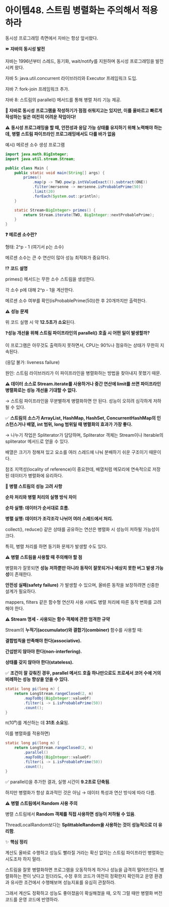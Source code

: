 # 아이템48. 스트림 병렬화는 주의해서 적용하라

동시성 프로그래밍 측면에서 자바는 항상 앞서왔다.

**⏩️ 자바의 동시성 발전**

자바는 1996년부터 스레드, 동기화, wait/notify를 지원하며 동시성 프로그래밍을 발전시켜 왔다.

자바 5: java.util.concurrent 라이브러리와 Executor 프레임워크 도입.

자바 7: fork-join 프레임워크 추가.

자바 8: 스트림의 parallel() 메서드를 통해 병렬 처리 기능 제공.

**🤔 자바로 동시성 프로그램을 작성하기가 점점 쉬워지고는 있지만, 이를 올바르고 빠르게 작성하는 일은 여전히 어려운 작업이다!**

⚠️ **동시성 프로그래밍을 할 때, 안전성과 응답 가능 상태를 유지하기 위해 노력해야 하는데, 병렬 스트림 파이프라인 프로그래밍에서도 다를 바가 없음**

예시) 메르센 소수 생성 프로그램

```java
import java.math.BigInteger;
import java.util.stream.Stream;

public class Main {
    public static void main(String[] args) {
        primes()
            .map(p -> TWO.pow(p.intValueExact()).subtract(ONE))
            .filter(mersenne -> mersenne.isProbablePrime(50))
            .limit(20)
            .forEach(System.out::println);
    }

    static Stream<BigInteger> primes() {
        return Stream.iterate(TWO, BigInteger::nextProbablePrime);
    }
}
```

**❓ 메르센 소수란?**

형태: 2^p - 1 (여기서 p는 소수)

메르센 소수는 큰 수 연산이 많아 성능 최적화가 중요하다.

**⁉️ 코드 설명**

primes() 메서드는 무한 소수 스트림을 생성한다.

각 소수 p에 대해 2^p - 1을 계산한다.

메르센 소수 여부를 확인(isProbablePrime(50))한 후 20개까지만 출력한다.

**⚠️ 성능 문제**

위 코드 실행 시 약 **12.5초가 소요**된다.

❓**성능 개선을 위해 스트림 파이프라인의 parallel() 호출 시 어떤 일이 발생할까?**

이 프로그램은 아무것도 출력하지 못하면서, CPU는 90%나 점유하는 상태가 무한히 지속된다.

(응답 불가: liveness failure)

원인: 스트림 라이브러리가 이 파이프라인을 병렬화하는 방법을 찾아내지 못했기 때문.

**⚠️ 데이터 소스로 Stream.iterate를 사용하거나 중간 연산에 limit를 쓰면 파이프라인 병렬화로는 성능 개선을 기대할 수 없다.**

→ 스트림 파이프라인을 무분별하게 병렬화하면 안 된다. 성능이 오히려 심각하게 저하될 수 있다.

✅ **스트림의 소스가 ArrayList, HashMap, HashSet, ConcurrentHashMap의 인스턴스거나 배열, int 범위, long 범위일 때 병렬화의 효과가 가장 좋다.**

→ 나누기 작업은 Spliterator가 담당하며, Spliterator 객체는 Stream이나 Iterable의 spliterator 메서드로 얻을 수 있다.

배열은 크기가 정해져 있고 요소를 여러 스레드에 나눠 분배하기 쉬운 구조이기 때문이다.

참조 지역성(locality of reference)이 중요한데, 배열처럼 메모리에 연속적으로 저장된 데이터가 병렬화에 유리하다.

**🤔 병렬 스트림의 성능 고려 사항**

**순차 처리와 병렬 처리의 실행 방식 차이**

**순차 실행: 데이터가 순서대로 흐름.**

**병렬 실행: 데이터가 조각조각 나뉘어 여러 스레드에서 처리.**

collect(), reduce() 같은 상태를 공유하는 연산은 병렬화 시 성능이 저하될 가능성이 크다.

특히, 병렬 처리를 하면 동기화 문제가 발생할 수도 있다.

**⚠️ 병렬 스트림을 사용할 때 주의해야 할 점**

병렬화가 잘못되면 **성능 저하뿐만 아니라 동작이 잘못되거나 예상치 못한 버그 발생 가능성**이 존재한다.

**안전성 실패(safety failure)** 가 발생할 수 있으며, 올바른 동작을 보장하려면 신중한 설계가 필요하다.

mappers, filters 같은 함수형 연산자 사용 시에도 병렬 처리에 따른 동작 변화를 고려해야 한다.

**⚠️ Stream 명세 - 사용되는 함수 객체에 관한 엄격한 규약**

Stream의 **누적기(accumulator)와 결합기(combiner)** 함수를 사용할 때:

**결합법칙을 만족해야 한다(associative).**

**간섭받지 않아야 한다(non-interfering).**

**상태를 갖지 않아야 한다(stateless).**

✅ **조건이 잘 갖춰진 경우, parallel 메서드 호출 하나만으로도 프로세서 코어 수에 거의 비례하는 성능 향상을 얻을 수 있다.**

```java
static long pi(long n) {
    return LongStream.rangeClosed(2, n)
        .mapToObj(BigInteger::valueOf)
        .filter(i -> i.isProbablePrime(50))
        .count();
}
```

π(10⁶)를 계산하는 데 **31초 소요**됨.

이를 병렬화를 적용하면)

```java
static long pi(long n) {
    return LongStream.rangeClosed(2, n)
        .parallel()
        .mapToObj(BigInteger::valueOf)
        .filter(i -> i.isProbablePrime(50))
        .count();
}
```

✅ parallel()을 추가한 결과, 실행 시간이 **9.2초로 단축됨**.

하지만 병렬화가 항상 효과적인 것은 아님 → 데이터 특성과 연산 방식에 따라 다름.

**⚠️ 병렬 스트림에서 Random 사용 주의**

병렬 스트림에서 **Random 객체를 직접 사용하면 성능이 저하될 수 있음**.

ThreadLocalRandom보다는 **SplittableRandom을 사용하는 것이 성능적으로 더 유리함**.

✨ **핵심 정리**

계산도 올바로 수행하고 성능도 빨라질 거라는 확신 없이는 스트림 파이프라인 병렬화는 시도조차 하지 말라.

스트림을 잘못 병렬화하면 프로그램을 오동작하게 하거나 성능을 급격히 떨어뜨린다. 병렬화하는 편이 낫다고 믿더라도, 수정 후의 코드가 여전히 정확한지 확인하고 운영 환경과 유사한 조건에서 수행해보며 성능지표를 유심히 관찰하라.

그래서 계산도 정확하고 성능도 좋아졌음이 확실해졌을 때, 오직 그럴 때만 병렬화 버전 코드를 운영 코드에 반영하라.
